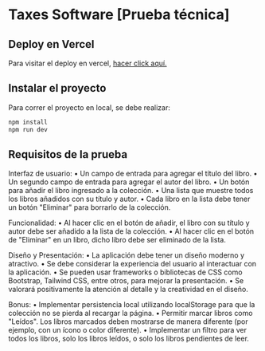 # Taxes Software [Prueba técnica]

## Deploy en Vercel

Para visitar el deploy en vercel, [hacer click aquí.](https://bookbuddyshelf.vercel.app/)

## Instalar el proyecto

Para correr el proyecto en local, se debe realizar:

```bash
npm install
npm run dev

```

## Requisitos de la prueba

Interfaz de usuario:
• Un campo de entrada para agregar el título del libro.
• Un segundo campo de entrada para agregar el autor del libro.
• Un botón para añadir el libro ingresado a la colección.
• Una lista que muestre todos los libros añadidos con su título y autor.
• Cada libro en la lista debe tener un botón "Eliminar" para borrarlo de la colección.

Funcionalidad:
• Al hacer clic en el botón de añadir, el libro con su título y autor debe ser añadido a la
lista de la colección.
• Al hacer clic en el botón de "Eliminar" en un libro, dicho libro debe ser eliminado de la
lista.

Diseño y Presentación:
• La aplicación debe tener un diseño moderno y atractivo.
• Se debe considerar la experiencia del usuario al interactuar con la aplicación.
• Se pueden usar frameworks o bibliotecas de CSS como Bootstrap, Tailwind CSS, entre
otros, para mejorar la presentación.
• Se valorará positivamente la atención al detalle y la creatividad en el diseño.

Bonus:
• Implementar persistencia local utilizando localStorage para que la colección no se
pierda al recargar la página.
• Permitir marcar libros como "Leídos". Los libros marcados deben mostrarse de manera
diferente (por ejemplo, con un ícono o color diferente).
• Implementar un filtro para ver todos los libros, solo los libros leídos, o solo los libros
pendientes de leer.
